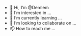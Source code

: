 - 👋 Hi, I’m @Demlem
- 👀 I’m interested in ...
- 🌱 I’m currently learning ...
- 💞️ I’m looking to collaborate on ...
- 📫 How to reach me ...

<!---
Demlem/Demlem is a ✨ special ✨ repository because its `README.md` (this file) appears on your GitHub profile.
You can click the Preview link to take a look at your changes.
--->
